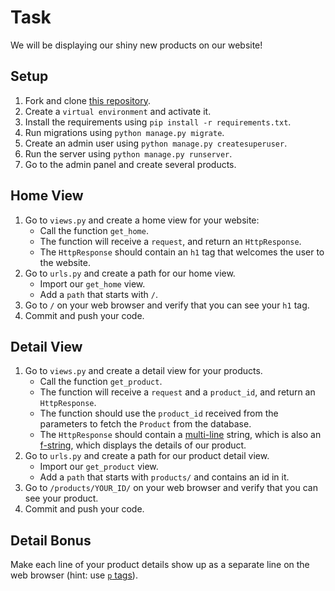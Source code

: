 # Task

We will be displaying our shiny new products on our website!

## Setup

1. Fork and clone [this repository](https://github.com/JoinCODED/TASK-Django-Views-and-URLs).
2. Create a `virtual environment` and activate it.
3. Install the requirements using `pip install -r requirements.txt`.
4. Run migrations using `python manage.py migrate`.
5. Create an admin user using `python manage.py createsuperuser`.
6. Run the server using `python manage.py runserver`.
7. Go to the admin panel and create several products.

## Home View

1. Go to `views.py` and create a home view for your website:
   - Call the function `get_home`.
   - The function will receive a `request`, and return an `HttpResponse`.
   - The `HttpResponse` should contain an `h1` tag that welcomes the user to the website.
2. Go to `urls.py` and create a path for our home view.
   - Import our `get_home` view.
   - Add a `path` that starts with `/`.
3. Go to `/` on your web browser and verify that you can see your `h1` tag.
4. Commit and push your code.

## Detail View

1. Go to `views.py` and create a detail view for your products.
   - Call the function `get_product`.
   - The function will receive a `request` and a `product_id`, and return an `HttpResponse`.
   - The function should use the `product_id` received from the parameters to fetch the `Product` from the database.
   - The `HttpResponse` should contain a [multi-line](https://www.programiz.com/python-programming/examples/multiline-string) string, which is also an [f-string](https://realpython.com/python-f-strings/#f-strings-a-new-and-improved-way-to-format-strings-in-python), which displays the details of our product.
2. Go to `urls.py` and create a path for our product detail view.
   - Import our `get_product` view.
   - Add a `path` that starts with `products/` and contains an id in it.
3. Go to `/products/YOUR_ID/` on your web browser and verify that you can see your product.
4. Commit and push your code.

## Detail Bonus

Make each line of your product details show up as a separate line on the web browser (hint: use [`p` tags](https://www.w3schools.com/tags/tag_p.asp)).
